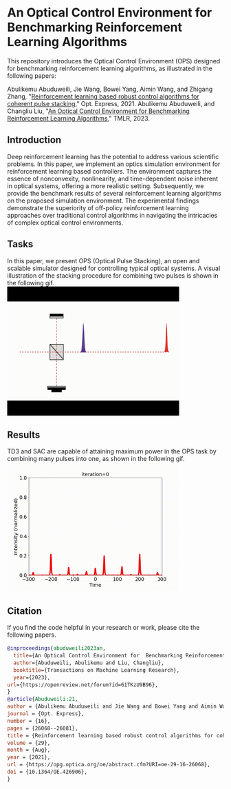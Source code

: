
# An Optical Control Environment for Benchmarking Reinforcement Learning Algorithms

This repository introduces the Optical Control Environment (OPS) designed for benchmarking reinforcement learning algorithms, as illustrated in the following papers:
 
Abulikemu Abuduweili, Jie Wang, Bowei Yang, Aimin Wang, and Zhigang Zhang, "[Reinforcement learning based robust control algorithms for coherent pulse stacking](https://opg.optica.org/oe/fulltext.cfm?uri=oe-29-16-26068&id=453824)," Opt. Express, 2021.
Abulikemu Abuduweili, and Changliu Liu, "[An Optical Control Environment for Benchmarking Reinforcement Learning Algorithms](https://openreview.net/forum?id=61TKzU9B96)," TMLR, 2023.


## Introduction
Deep reinforcement learning has the potential to address various scientific problems. In this paper, we implement an optics simulation environment for reinforcement learning based controllers. The environment captures the essence of nonconvexity, nonlinearity, and time-dependent noise inherent in optical systems, offering a more realistic setting. 
Subsequently, we provide the benchmark results of several reinforcement learning algorithms on the proposed simulation environment. The experimental findings demonstrate the superiority of off-policy reinforcement learning approaches over traditional control algorithms in navigating the intricacies of complex optical control environments. 


## Tasks
In this paper, we present OPS (Optical Pulse Stacking), an open and scalable simulator designed for controlling typical optical systems. 
A visual illustration of the stacking procedure for combining two pulses is shown in the following gif.
<img src="demo/Video1_SystemConfiguration_StackingTwoPulsesWithTimeDelay.gif" width="400" height="300" alt="System Configuration of Stacking TwoPulses With Time Delay Controller."/>

## Results
TD3 and SAC are capable of attaining maximum power in the OPS task by combining many pulses into one, as shown in the following gif.
<img src="demo/Video2_Experiments_Controlling5StageOPS.gif" width="400" height="300" alt="Experiments of Controlling 5 Stage OPS (combining 128 pulses)."/>


## Citation
If you find the code helpful in your research or work, please cite the following papers.
```BibTex
@inproceedings{abuduweili2023an,
  title={An Optical Control Environment for  Benchmarking Reinforcement Learning Algorithms},
  author={Abuduweili, Abulikemu and Liu, Changliu},
  booktitle={Transactions on Machine Learning Research},
  year={2023},
url={https://openreview.net/forum?id=61TKzU9B96},
}
@article{Abuduweili:21,
author = {Abulikemu Abuduweili and Jie Wang and Bowei Yang and Aimin Wang and Zhigang Zhang},
journal = {Opt. Express},
number = {16},
pages = {26068--26081},
title = {Reinforcement learning based robust control algorithms for coherent pulse stacking},
volume = {29},
month = {Aug},
year = {2021},
url = {https://opg.optica.org/oe/abstract.cfm?URI=oe-29-16-26068},
doi = {10.1364/OE.426906},
}
```



